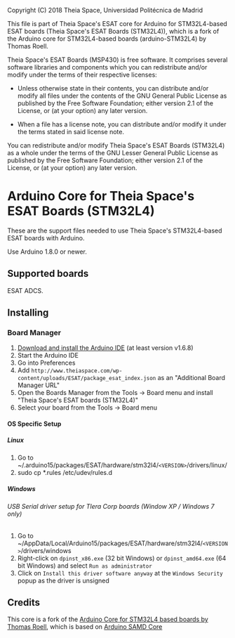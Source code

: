 Copyright (C) 2018 Theia Space, Universidad Politécnica de Madrid

This file is part of Theia Space's ESAT core for Arduino for
STM32L4-based ESAT boards (Theia Space's ESAT Boards (STM32L4)), which
is a fork of the Arduino core for STM32L4-based boards
(arduino-STM32L4) by Thomas Roell.

Theia Space's ESAT Boards (MSP430) is free software.  It comprises
several software libraries and components which you can redistribute
and/or modify under the terms of their respective licenses:

  * Unless otherwise state in their contents, you can distribute
    and/or modify all files under the contents of the GNU General
    Public License as published by the Free Software Foundation;
    either version 2.1 of the License, or (at your option) any later
    version.

  * When a file has a license note, you can distribute and/or modify
    it under the terms stated in said license note.

You can redistribute and/or modify Theia Space's ESAT Boards (STM32L4)
as a whole under the terms of the GNU Lesser General Public License as
published by the Free Software Foundation; either version 2.1 of the
License, or (at your option) any later version.


# Arduino Core for Theia Space's ESAT Boards (STM32L4)

These are the support files needed to use Theia Space's STM32L4-based ESAT boards with Arduino.

Use Arduino 1.8.0 or newer.


## Supported boards

ESAT ADCS.


## Installing

### Board Manager

 1. [Download and install the Arduino IDE](https://www.arduino.cc/en/Main/Software) (at least version v1.6.8)
 2. Start the Arduino IDE
 3. Go into Preferences
 4. Add ```http://www.theiaspace.com/wp-content/uploads/ESAT/package_esat_index.json``` as an "Additional Board Manager URL"
 5. Open the Boards Manager from the Tools -> Board menu and install "Theia Space's ESAT boards (STM32L4)"
 6. Select your board from the Tools -> Board menu

#### OS Specific Setup

##### Linux

 1. Go to ~/.arduino15/packages/ESAT/hardware/stm32l4/```<VERSION>```/drivers/linux/
 2. sudo cp *.rules /etc/udev/rules.d

#####  Windows

###### USB Serial driver setup for Tlera Corp boards (Window XP / Windows 7 only)

 1. Go to ~/AppData/Local/Arduino15/packages/ESAT/hardware/stm32l4/```<VERSION>```/drivers/windows
 2. Right-click on ```dpinst_x86.exe``` (32 bit Windows) or ```dpinst_amd64.exe``` (64 bit Windows) and select ```Run as administrator```
 3. Click on ```Install this driver software anyway``` at the ```Windows Security``` popup as the driver is unsigned

## Credits

This core is a fork of the [Arduino Core for STM32L4 based boards by Thomas Roell](), which is based on [Arduino SAMD Core](https://github.com/arduino/ArduinoCore-samd)

